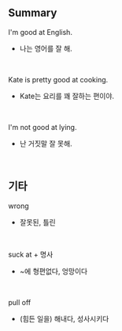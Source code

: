 ## Summary

I'm good at English.
- 나는 영어를 잘 해.

<br>

Kate is pretty good at cooking.
- Kate는 요리를 꽤 잘하는 편이야.

<br>

I'm not good at lying.
- 난 거짓말 잘 못해.

<br>

## 기타

wrong
- 잘못된, 틀린

<br>

suck at + 명사
- ~에 형편없다, 엉망이다

<br>

pull off
- (힘든 일을) 해내다, 성사시키다
